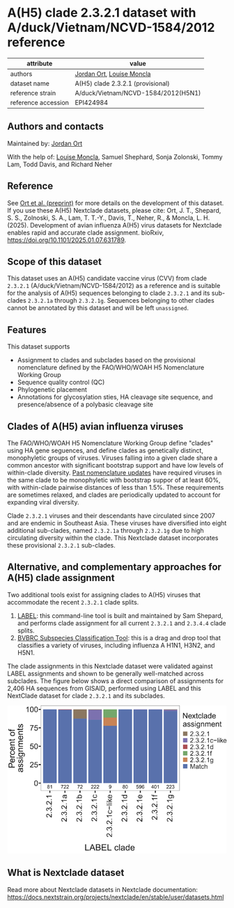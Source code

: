 # A(H5) clade 2.3.2.1 dataset with A/duck/Vietnam/NCVD-1584/2012 reference

| attribute            | value                                    |
| -------------------- | ---------------------------------------- |
| authors              |[Jordan Ort](https://lmoncla.github.io/monclalab/team/JordanOrt/), [Louise Moncla](https://lmoncla.github.io/monclalab/team/LouiseMoncla/)|
| dataset name         | A(H5) clade 2.3.2.1 (provisional)         |
| reference strain     | A/duck/Vietnam/NCVD-1584/2012(H5N1)      |
| reference accession  | EPI424984                                |

## Authors and contacts

Maintained by: [Jordan Ort](https://lmoncla.github.io/monclalab/team/JordanOrt/)

With the help of: [Louise Moncla](https://lmoncla.github.io/monclalab/team/LouiseMoncla/), Samuel Shephard, Sonja Zolonski, Tommy Lam, Todd Davis, and Richard Neher

## Reference

See [Ort et al. (preprint)](https://doi.org/10.1101/2025.01.07.631789) for more details on the development of this dataset. If you use these A(H5) Nextclade datasets, please cite: Ort, J. T., Shepard, S. S., Zolnoski, S. A., Lam, T. T.-Y., Davis, T., Neher, R., & Moncla, L. H. (2025). Development of avian influenza A(H5) virus datasets for Nextclade enables rapid and accurate clade assignment. bioRxiv, https://doi.org/10.1101/2025.01.07.631789.

## Scope of this dataset

This dataset uses an A(H5) candidate vaccine virus (CVV) from clade `2.3.2.1` (A/duck/Vietnam/NCVD-1584/2012) as a reference and is suitable for the analysis of A(H5) sequences belonging to clade `2.3.2.1` and its sub-clades `2.3.2.1a` through `2.3.2.1g`. Sequences belonging to other clades cannot be annotated by this dataset and will be left `unassigned`.

## Features

This dataset supports

 * Assignment to clades and subclades based on the provisional nomenclature defined by the FAO/WHO/WOAH H5 Nomenclature Working Group
 * Sequence quality control (QC)
 * Phylogenetic placement
 * Annotations for glycosylation sties, HA cleavage site sequence, and presence/absence of a polybasic cleavage site

## Clades of A(H5) avian influenza viruses

The FAO/WHO/WOAH H5 Nomenclature Working Group define "clades" using HA gene seguences, and define clades as genetically distinct, monophyletic groups of viruses. Viruses falling into a given clade share a common ancestor with significant bootstrap support and have low levels of within-clade diversity. [Past nomenclature updates](https://onlinelibrary.wiley.com/doi/10.1111/irv.12324) have required viruses in the same clade to be monophyletic with bootstrap suppor of at least 60%, with within-clade pairwise distances of less than 1.5%. These requirements are sometimes relaxed, and clades are periodically updated to account for expanding viral diversity.

Clade `2.3.2.1` viruses and their descendants have circulated since 2007 and are endemic in Southeast Asia. These viruses have diversified into eight additional sub-clades, named `2.3.2.1a` through `2.3.2.1g` due to high circulating diversity within the clade.
This Nextclade dataset incorporates these provisional `2.3.2.1` sub-clades.

## Alternative, and complementary approaches for A(H5) clade assignment

Two additional tools exist for assigning clades to A(H5) viruses that accommodate the recent `2.3.2.1` clade splits.

1. [LABEL](https://wonder.cdc.gov/amd/flu/label/): this command-line tool is built and maintained by Sam Shepard, and performs clade assignment for all current `2.3.2.1` and `2.3.4.4` clade splits.
2. [BVBRC Subspecies Classification Tool](https://www.bv-brc.org/app/SubspeciesClassification): this is a drag and drop tool that classifies a variety of viruses, including influenza A H1N1, H3N2, and H5N1.

The clade assignments in this Nextclade dataset were validated against LABEL assignments and shown to be generally well-matched across subclades. The figure below shows a direct comparison of assignments for 2,406 HA sequences from GISAID, performed using LABEL and this NextClade dataset for clade `2.3.2.1` and its subclades.

![Figure 1: Comparison between LABEL and Nextclade for 2.3.2.1 assignments](https://raw.githubusercontent.com/moncla-lab/h5-nextclade/refs/heads/main/figures-for-dataset-readmes/2321.png)

## What is Nextclade dataset

Read more about Nextclade datasets in Nextclade documentation: https://docs.nextstrain.org/projects/nextclade/en/stable/user/datasets.html